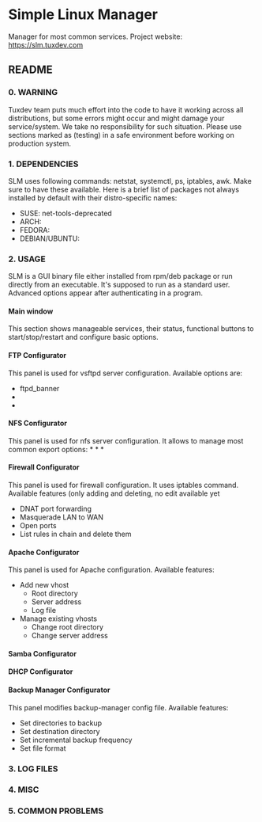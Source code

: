 # Simple Linux Manager
Manager for most common services. Project website: https://slm.tuxdev.com

## README
### 0. WARNING
Tuxdev team puts much effort into the code to have it working across all distributions, but some errors might occur and might damage your service/system. We take no responsibility for such situation. Please use sections marked as (testing) in a safe environment before working on production system.

### 1. DEPENDENCIES
SLM uses following commands: netstat, systemctl, ps, iptables, awk. Make sure to have these available. Here is a brief list of packages not always installed by default with their distro-specific names:
* SUSE: net-tools-deprecated
* ARCH:
* FEDORA:
* DEBIAN/UBUNTU:

### 2. USAGE
SLM is a GUI binary file either installed from rpm/deb package or run directly from an executable. It's supposed to run as a standard user. Advanced options appear after authenticating in a program.

#### Main window
This section shows manageable services, their status, functional buttons to start/stop/restart and configure basic options.

#### FTP Configurator
This panel is used for vsftpd server configuration. Available options are:
* ftpd_banner 
* 
*
 
#### NFS Configurator
This panel is used for nfs server configuration. It allows to manage most common export options:
* 
* 
* 

#### Firewall Configurator
This panel is used for firewall configuration. It uses iptables command. Available features (only adding and deleting, no edit available yet
* DNAT port forwarding
* Masquerade LAN to WAN
* Open ports
* List rules in chain and delete them

#### Apache Configurator
This panel is used for Apache configuration. Available features:
* Add new vhost
  * Root directory
  * Server address
  * Log file
* Manage existing vhosts
  * Change root directory
  * Change server address

#### Samba Configurator

#### DHCP Configurator

#### Backup Manager Configurator
This panel modifies backup-manager config file. Available features:
* Set directories to backup
* Set destination directory
* Set incremental backup frequency
* Set file format

### 3. LOG FILES

### 4. MISC

### 5. COMMON PROBLEMS

